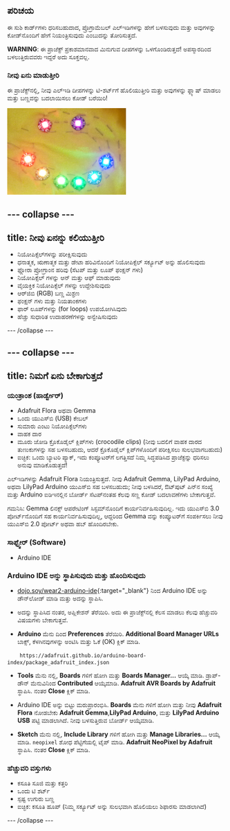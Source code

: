 ## ಪರಿಚಯ

ಈ ಸುಶಿ ಕಾರ್ಡ್‌ಗಳು ಧರಿಸಬಹುದಾದ, ಪ್ರೊಗ್ರಾಮೆಬಲ್ ಎಲ್‌ಇಡಿಗಳನ್ನು ಹೇಗೆ ಬಳಸುವುದು ಮತ್ತು ಅವುಗಳನ್ನು ಕೋಡ್‌ನೊಂದಿಗೆ ಹೇಗೆ ನಿಯಂತ್ರಿಸುವುದು ಎಂಬುದನ್ನು ತೋರಿಸುತ್ತದೆ.

**WARNING**: ಈ ಪ್ರಾಜೆಕ್ಟ್ ಪ್ರಕಾಶಮಾನವಾದ ಮಿನುಗುವ ದೀಪಗಳನ್ನು ಒಳಗೊಂಡಿರುತ್ತದೆ! ಅಪಸ್ಮಾರದಿಂದ ಬಳಲುತ್ತಿರುವವರು ಇದ್ದರೆ ಅದು ಸೂಕ್ತವಲ್ಲ.

### ನೀವು ಏನು ಮಾಡುತ್ತೀರಿ

ಈ ಪ್ರಾಜೆಕ್ಟ್‌ನಲ್ಲಿ, ನೀವು ಎಲ್ಇಡಿ ದೀಪಗಳನ್ನು ಟಿ-ಶರ್ಟ್‌ಗೆ ಹೊಲಿಯುತ್ತೀರಿ ಮತ್ತು ಅವುಗಳನ್ನು ಫ್ಲ್ಯಾಷ್ ಮಾಡಲು ಮತ್ತು ಬಣ್ಣವನ್ನು ಬದಲಾಯಿಸಲು ಕೋಡ್ ಬರೆಯಿರಿ!

![ಟಿಶರ್ಟ್‌ನಲ್ಲಿ ಹೊಲಿದ ಎಲ್‌ಇಡಿಗಳಿಂದ ಮಾಡಿದ ವರ್ಣರಂಜಿತ ನಗು ಮುಖ](images/rainbowSmile.png)

--- collapse ---
---
title: ನೀವು ಏನನ್ನು ಕಲಿಯುತ್ತೀರಿ
---

+ ನಿಯೋಪಿಕ್ಸೆಲ್‌ಗಳನ್ನು ಪರೀಕ್ಷಿಸುವುದು
+ ಧನಾತ್ಮಕ, ಋಣಾತ್ಮಕ ಮತ್ತು ಡೇಟಾ ಹರಿವಿನೊಂದಿಗೆ ನಿಯೋಪಿಕ್ಸೆಲ್ ಸರ್ಕ್ಯೂಟ್ ಅನ್ನು ಹೊಲಿಸುವುದು
+ ಫ್ಲೋರಾ ಪ್ರೋಗ್ರಾಂನ ಹರಿವು (ಸೆಟಪ್ ಮತ್ತು ಲೂಪ್ ಫಂಕ್ಷನ್ ಗಳು)
+ ನಿಯೋಪಿಕ್ಸೆಲ್ ಗಳನ್ನು ಆನ್ ಮತ್ತು ಆಫ್ ಮಾಡುವುದು
+ ವೈಯಕ್ತಿಕ ನಿಯೋಪಿಕ್ಸೆಲ್ ಗಳನ್ನು ಉದ್ದೇಶಿಸುವುದು
+ ಆರ್‌ಜಿ‌ಬಿ (RGB) ಬಣ್ಣ ಮಿಶ್ರಣ
+ ಫಂಕ್ಷನ್ ಗಳು ಮತ್ತು ನಿಯತಾಂಕಗಳು
+ ಫಾರ್ ಲೂಪ್‌ಗಳನ್ನು (for loops) ಉಪಯೋಗಿಸಿವುದು
+ ಹೆಚ್ಚು ಸುಧಾರಿತ ಉದಾಹರಣೆಗಳನ್ನು ಅನ್ವೇಷಿಸುವುದು

--- /collapse ---

--- collapse ---
---
title: ನಿಮಗೆ ಏನು ಬೇಕಾಗುತ್ತದೆ
---

### ಯಂತ್ರಾಂಶ (ಹಾರ್ಡ್ವೇರ್)

+ Adafruit Flora ಅಥವಾ Gemma
+ ಒಂದು ಯು‌ಎಸ್‌ಬಿ (USB) ಕೇಬಲ್
+ ಸುಮಾರು ಎಂಟು ನಿಯೋಪಿಕ್ಸೆಲ್‌ಗಳು
+ ವಾಹಕ ದಾರ
+ ಮೂರು ಜೋಡಿ ಕ್ರೊಕೊಡೈಲ್ ಕ್ಲಿಪ್‌ಗಳು (crocodile clips) \(ನೀವು ಬದಲಿಗೆ ವಾಹಕ ದಾರದ ತುಣುಕುಗಳನ್ನು ಸಹ ಬಳಸಬಹುದು, ಆದರೆ ಕ್ರೊಕೊಡೈಲ್ ಕ್ಲಿಪ್‌ಗಳೊಂದಿಗೆ ಪರೀಕ್ಷಿಸಲು ಸುಲಭವಾಗಬಹುದು\)
+ ಐಚ್ಛಿಕ: ಒಂದು ಬ್ಯಾಟರಿ ಪ್ಯಾಕ್, ಇದು ಕಂಪ್ಯೂಟರ್‌ಗೆ ಲಗತ್ತಿಸದೆ ನಿಮ್ಮ ಸಿದ್ಧಪಡಿಸಿದ ಪ್ರಾಜೆಕ್ಟನ್ನು ಧರಿಸಲು ಅನುವು ಮಾಡಿಕೊಡುತ್ತದೆ!

ಎಲ್ಇಡಿಗಳನ್ನು Adafruit Flora ನಿಯಂತ್ರಿಸುತ್ತದೆ. ನೀವು Adafruit Gemma, LilyPad Arduino, ಅಥವಾ LilyPad Arduino ಯು‌ಎಸ್‌ಬಿ ಸಹ ಬಳಸಬಹುದು; ನೀವು ಬಳಸಿದರೆ, ಔಟ್‌ಪುಟ್ ಪಿನ್‌ನ ಸಂಖ್ಯೆ ಮತ್ತು Arduino ಐಡಿಇನಲ್ಲಿನ ಬೋರ್ಡ್ ಸೆಟಪ್‌ನಂತಹ ಕೆಲವು ಸಣ್ಣ ಕೋಡ್ ಬದಲಾವಣೆಗಳು ಬೇಕಾಗುತ್ತವೆ.

ಗಮನಿಸಿ: Gemma ಲಿನಕ್ಸ್ ಆಪರೇಟಿಂಗ್ ಸಿಸ್ಟಮ್‌ನೊಂದಿಗೆ ಕಾರ್ಯನಿರ್ವಹಿಸುವುದಿಲ್ಲ. ಇದು ಯುಎಸ್‌ಬಿ 3.0 ಪೋರ್ಟ್‌ನೊಂದಿಗೆ ಸಹ ಕಾರ್ಯನಿರ್ವಹಿಸುವುದಿಲ್ಲ, ಆದ್ದರಿಂದ Gemma ವನ್ನು ಕಂಪ್ಯೂಟರ್‌ಗೆ ಸಂಪರ್ಕಿಸಲು ನೀವು ಯುಎಸ್‌ಬಿ 2.0 ಪೋರ್ಟ್ ಅಥವಾ ಹಬ್ ಹೊಂದಿರಬೇಕು.

### ಸಾಫ್ಟ್ವೇರ್ (Software)

+ Arduino IDE

### Arduino IDE ಅನ್ನು ಸ್ಥಾಪಿಸುವುದು ಮತ್ತು ಹೊಂದಿಸುವುದು

+ [dojo.soy/wear2-arduino-ide](http://dojo.soy/wear2-arduino-ide){:target="_blank"} ನಿಂದ Arduino IDE ಅನ್ನು ಡೌನ್‌ಲೋಡ್ ಮಾಡಿ ಮತ್ತು ಅದನ್ನು ಸ್ಥಾಪಿಸಿ.

+ ಅದನ್ನು ಸ್ಥಾಪಿಸಿದ ನಂತರ, ಅಪ್ಲಿಕೇಶನ್ ತೆರೆಯಿರಿ. ಅದು ಈ ಪ್ರಾಜೆಕ್ಟ್‌ನಲ್ಲಿ ಕೆಲಸ ಮಾಡಲು ಕೆಲವು ಹೆಚ್ಚುವರಿ ವಿಷಯಗಳು ಬೇಕಾಗುತ್ತವೆ.

+ **Arduino** ಮೆನು ದಿಂದ **Preferences** ತೆರೆಯಿರಿ. **Additional Board Manager URLs** ಬಾಕ್ಸ್, ಕೆಳಗಿನವುಗಳನ್ನು ಅಂಟಿಸಿ ಮತ್ತು ಓಕೆ (OK) ಕ್ಲಿಕ್ ಮಾಡಿ.

```
    https://adafruit.github.io/arduino-board-index/package_adafruit_index.json
```

+ **Tools** ಮೆನು ನಲ್ಲಿ, **Boards** ‌ಗಳಿಗೆ ಹೋಗಿ ಮತ್ತು **Boards Manager...** ಆಯ್ಕೆ ಮಾಡಿ. ಡ್ರಾಪ್-ಡೌನ್ ಮೆನುವಿನಿಂದ **Contributed** ಆಯ್ಕೆಮಾಡಿ. **Adafruit AVR Boards by Adafruit** ಸ್ಥಾಪಿಸಿ. ನಂತರ **Close** ಕ್ಲಿಕ್ ಮಾಡಿ.

+ Arduino IDE ಅನ್ನು ಬಿಟ್ಟು ಮರುಪ್ರಾರಂಭಿಸಿ. **Boards** ಮೆನು ‌ಗಳಿಗೆ ಹೋಗಿ ಮತ್ತು ನೀವು **Adafruit Flora** ನೋಡಬೇಕು **Adafruit Gemma**,**LilyPad Arduino**, ಮತ್ತು **LilyPad Arduino USB** ಪಟ್ಟಿ ಮಾಡಲಾಗಿದೆ. ನೀವು ಬಳಸುತ್ತಿರುವ ಬೋರ್ಡ್ ಆಯ್ಕೆಮಾಡಿ.

+ **Sketch** ಮೆನು ನಲ್ಲಿ, **Include Library**‌ ಗಳಿಗೆ ಹೋಗಿ ಮತ್ತು **Manage Libraries...** ಆಯ್ಕೆ ಮಾಡಿ. `neopixel` ಶೋಧ ಪೆಟ್ಟಿಗೆಯಲ್ಲಿ ಟೈಪ್ ಮಾಡಿ. **Adafruit NeoPixel by Adafruit** ಸ್ಥಾಪಿಸಿ. ನಂತರ **Close** ಕ್ಲಿಕ್ ಮಾಡಿ.

### ಹೆಚ್ಚುವರಿ ವಸ್ತುಗಳು

+ ಕಸೂತಿ ಸೂಜಿ ಮತ್ತು ಕತ್ತರಿ
+ ಒಂದು ಟಿ ಶರ್ಟ್
+ ಸ್ಪಷ್ಟ ಉಗುರು ಬಣ್ಣ
+ ಐಚ್ಛಿಕ: ಕಸೂತಿ ಹೂಪ್ (ನಿಮ್ಮ ಸರ್ಕ್ಯೂಟ್ ಅನ್ನು ಸುಲಭವಾಗಿ ಹೊಲಿಯಲು ಶಿಫಾರಸು ಮಾಡಲಾಗಿದೆ)

--- /collapse ---
